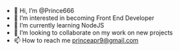 - 👋 Hi, I’m @Prince666
- 👀 I’m interested in becoming Front End Developer
- 🌱 I’m currently learning NodeJS
- 💞️ I’m looking to collaborate on my work on new projects
- 📫 How to reach me princeapr9@gmail.com

<!---
Prince666/Prince666 is a ✨ special ✨ repository because its `README.md` (this file) appears on your GitHub profile.
You can click the Preview link to take a look at your changes.
--->
